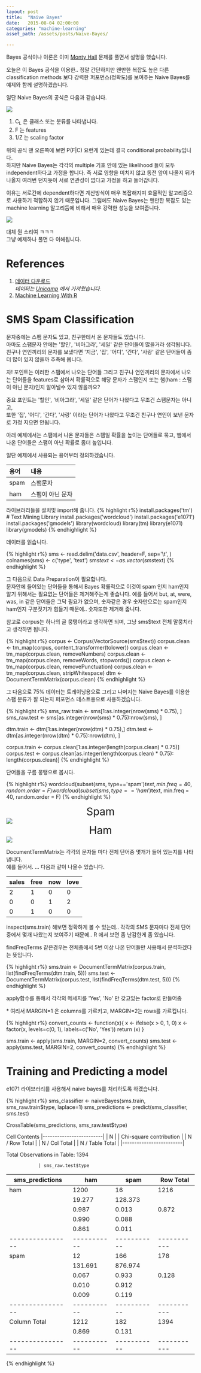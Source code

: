 ```yaml
---
layout: post
title:  "Naive Bayes"
date:   2015-08-04 02:00:00
categories: "machine-learning"
asset_path: /assets/posts/Naive-Bayes/

---
```

Bayes 공식이나 이론은 이미 [Monty Hall][bayes] 문제를 풀면서 설명을 했습니다.

오늘은 이 Bayes 공식을 이용한.. 정말 간단하지만 왠만한 복잡도 높은 다른 classification methods 보다 강력한 퍼포먼스(정확도)를
보여주는 Naive Bayes를 예제와 함께 설명하겠습니다.

일단 Naive Bayes의 공식은 다음과 같습니다.

<img src="{{page.asset_path}}naive-bayes-formula.gif" class="img-responsive img-rounded">

1. C<sub>L</sub> 은 클래스 또는 분류를 나타냅니다.
2. F 는 features
3. 1/Z 는 scaling factor

위의 공식 맨 오른쪽에 보면 P(F|C) 요런게 있는데 결국 conditional probability입니다.<br>
하지만 Naive Bayes는 각각의 multiple 기호 안에 있는 likelihood 들이 모두 independent하다고 가정을 합니다.
즉 서로 영향을 미치지 않고 동전 앞이 나올지 뒤가 나올지 여러번 던지듯이 서로 연관성이 없다고 가정을 하고 들어갑니다.

이유는 서로간에 dependent하다면 계산방식이 매우 복잡해지며 효율적인 알고리즘으로 사용하기 적합하지 않기 때문입니다.
그럼에도 Naive Bayes는 왠만한 복잡도 있는 machine learning 알고리듬에 비해서 매우 강력한 성능을 보여줍니다.



<img src="{{page.asset_path}}what-the-fuck.jpg" class="img-responsive img-rounded">

대체 뭔 소리여 ㅋㅋㅋ<br> 
그냥 예제하나 풀면 다 이해됩니다.


# References

1. [데이터 다운로드][data]<br>
   *데이터는 [Unicamp][unicamp] 에서 가져왔습니다.*
2. [Machine Learning With R][book]

# SMS Spam Classification

문자중에는 스팸 문자도 있고, 친구한테서 온 문자들도 있습니다.<br>
아마도 스팸문자 안에는 '할인', '비아그라', '세일' 같은 단어들이 많을거라 생각됩니다.<br>
친구나 연인끼리의 문자를 보냈다면 '지금', '집', '어디', '간다', '사랑' 같은 단어들이 좀 더 많이 있지 않을까 추측해 봅니다.

자! 포인트는 이러한 스팸에서 나오는 단어들 그리고 친구나 연인끼리의 문자에서 나오는 단어들을 features로 삼아서 
확률적으로 해당 문자가 스팸인지 또는 햄(ham : 스팸이 아닌 문자)인지 알아낼수 있지 않을까요?

중요 포인트는 '할인', '비아그라', '세일' 같은 단어가 나왔다고 무조건 스팸문자는 아니고, <br>
또한 '집', '어디', '간다', '사랑' 이라는 단어가 나왔다고 무조건 친구나 연인이 보낸 문자로 가정 지으면 안됩니다.

아래 예제에서는 스팸에서 나온 문자들은 스팸일 확률을 높이는 단어들로 묶고, 햄에서 나온 단어들은 스팸이 아닌 확률로 좀더 높입니다.




일단 예제에서 사용되는 용어부터 정의하겠습니다.

| 용어 | 내용 |
|:--|:--|
| spam | 스팸문자 |
| ham | 스팸이 아닌 문자


라이브러리들을 설치및 import해 줍니다.
{% highlight r%}
install.packages('tm') # Text Mining Library
install.packages('wordcloud')
install.packages('e1071')
install.packages('gmodels')
library(wordcloud)
library(tm)
library(e1071)
library(gmodels)
{% endhighlight %}

데이터를 읽습니다.

{% highlight r%}
sms <- read.delim('data.csv', header=F, sep='\t', )
colnames(sms) <- c('type', 'text')
sms$text <- as.vector(sms$text)
{% endhighlight %}


그 다음으로 Data Preparation이 필요합니다. <br>
문자안에 들어있는 단어들을 통해서 Bayes 확률적으로 이것이 spam 인지 ham인지 알기 위해서는 필요없는 단어들은 제거해주는게 좋습니다.
예를 들어서 but, at, were, was, in 같은 단어들은 그닥 필요가 없으며, 숫자같은 경우 숫자만으로는 spam인지 ham인지 구분짓기가 힘들기 때문에..
숫자또한 제거해 줍니다. 

참고로 corpus는 하나의 글 뭉탱이라고 생각하면 되며, 그냥 sms$text 전체 말뭉치라고 생각하면 됩니다.

{% highlight r%}
corpus <- Corpus(VectorSource(sms$text))
corpus.clean <- tm_map(corpus, content_transformer(tolower))
corpus.clean <- tm_map(corpus.clean, removeNumbers)
corpus.clean <- tm_map(corpus.clean, removeWords, stopwords())
corpus.clean <- tm_map(corpus.clean, removePunctuation)
corpus.clean <- tm_map(corpus.clean, stripWhitespace)
dtm <- DocumentTermMatrix(corpus.clean)
{% endhighlight %}

그 다음으로 75% 데이터는 트레이닝용으로 그리고 나머지는 Naive Bayes를 이용한 스팸 분류가 잘 되는지 퍼포먼스 테스트용으로 사용하겠습니다.

{% highlight r%}
sms_raw.train <- sms[1:as.integer(nrow(sms) * 0.75), ]
sms_raw.test <- sms[as.integer(nrow(sms) * 0.75):nrow(sms), ]

dtm.train <- dtm[1:as.integer(nrow(dtm) * 0.75),]
dtm.test <- dtm[as.integer(nrow(dtm) * 0.75):nrow(dtm), ]

corpus.train <- corpus.clean[1:as.integer(length(corpus.clean) * 0.75)]
corpus.test <-  corpus.clean[as.integer(length(corpus.clean) * 0.75): length(corpus.clean)]
{% endhighlight %}

단어들을 구름 뭉탱으로 봅시다.

{% highlight r%}
wordcloud(subset(sms, type=='spam')$text, min.freq = 40, random.order = F)
wordcloud(subset(sms, type=='ham')$text, min.freq = 40, random.order = F)
{% endhighlight %}


<div style="text-align:center; font-size:2em;">Spam</div>
<img src="{{page.asset_path}}spam.png" class="img-responsive img-rounded">

<div style="text-align:center; font-size:2em;">Ham</div>
<img src="{{page.asset_path}}ham.png" class="img-responsive img-rounded">

DocumentTermMatrix는 각각의 문자들 마다 전체 단어중 몇개가 들어 있는지를 나타냅니다.<br>
예를 들어서. ... 다음과 같이 나올수 있습니다. 

| sales | free | now | love |
|:-----|:-----|:-----|:-----|
| 2 | 1 | 0 | 0|
| 0 | 0 | 1 | 2|
| 0 | 1 | 0 | 0|

inspect(sms.train) 해보면 정확하게 볼 수 있는데.. 각각의 SMS 문자마다 전체 단어 중에서 몇개 나왔는지 보여주기 때문에.. 
R 에서 보면 좀 난감한게 좀 있습니다.

findFreqTerms 같은경우는 전체중에서 5번 이상 나온 단어들만 사용해서 분석하겠다는 뜻입니다.

{% highlight r%}
sms.train <- DocumentTermMatrix(corpus.train, list(findFreqTerms(dtm.train, 5)))
sms.test <-  DocumentTermMatrix(corpus.test, list(findFreqTerms(dtm.test, 5)))
{% endhighlight %}


apply함수를 통해서 각각의 메세지를 'Yes', 'No' 만 갖고있는 factor로 만들어줌

\* 여리서 MARGIN=1 은 columns를 가르키고, MARGIN=2는 rows를 가르킵니다. 


{% highlight r%}
convert_counts <- function(x){
  x <- ifelse(x > 0, 1, 0)
  x <- factor(x, levels=c(0, 1), labels=c('No', 'Yes'))
  return (x)
}

sms.train <- apply(sms.train, MARGIN=2, convert_counts)
sms.test <- apply(sms.test, MARGIN=2, convert_counts)
{% endhighlight %}

# Training and Predicting a model

e1071 라이브러리를 사용해서 naive bayes를 처리하도록 하겠습니다.



{% highlight r%}
sms_classifier <- naiveBayes(sms.train, sms_raw.train$type, laplace=1)
sms_predictions <- predict(sms_classifier, sms.test)

CrossTable(sms_predictions, sms_raw.test$type)

   Cell Contents
|-------------------------|
|                       N |
| Chi-square contribution |
|           N / Row Total |
|           N / Col Total |
|         N / Table Total |
|-------------------------|

 
Total Observations in Table:  1394 

 
                | sms_raw.test$type 
sms_predictions |       ham |      spam | Row Total | 
----------------|-----------|-----------|-----------|
            ham |      1200 |        16 |      1216 | 
                |    19.277 |   128.373 |           | 
                |     0.987 |     0.013 |     0.872 | 
                |     0.990 |     0.088 |           | 
                |     0.861 |     0.011 |           | 
----------------|-----------|-----------|-----------|
           spam |        12 |       166 |       178 | 
                |   131.691 |   876.974 |           | 
                |     0.067 |     0.933 |     0.128 | 
                |     0.010 |     0.912 |           | 
                |     0.009 |     0.119 |           | 
----------------|-----------|-----------|-----------|
   Column Total |      1212 |       182 |      1394 | 
                |     0.869 |     0.131 |           | 
----------------|-----------|-----------|-----------|
{% endhighlight %}


[bayes]: /machine-learning/2015/07/29/Monty-Hall-Problem/
[data]: {{page.asset_path}}data.csv
[book]: http://www.amazon.com/Machine-Learning-R-Brett-Lantz/dp/1782162143/ref=sr_1_1?ie=UTF8&qid=1438737465&sr=8-1&keywords=machine+learning+with+r
[unicamp]: http://www.dt.fee.unicamp.br/~tiago/smsspamcollection/

